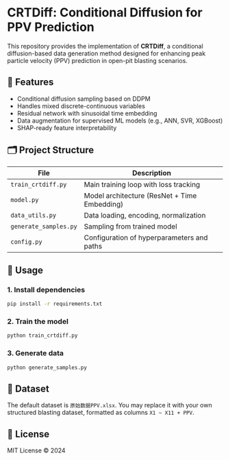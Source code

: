 # CRTDiff: Conditional Diffusion for PPV Prediction

This repository provides the implementation of **CRTDiff**, a conditional diffusion-based data generation method designed for enhancing peak particle velocity (PPV) prediction in open-pit blasting scenarios.

## 📌 Features

- Conditional diffusion sampling based on DDPM
- Handles mixed discrete-continuous variables
- Residual network with sinusoidal time embedding
- Data augmentation for supervised ML models (e.g., ANN, SVR, XGBoost)
- SHAP-ready feature interpretability

## 🗂️ Project Structure

| File | Description |
|------|-------------|
| `train_crtdiff.py` | Main training loop with loss tracking |
| `model.py` | Model architecture (ResNet + Time Embedding) |
| `data_utils.py` | Data loading, encoding, normalization |
| `generate_samples.py` | Sampling from trained model |
| `config.py` | Configuration of hyperparameters and paths |

## 🧪 Usage

### 1. Install dependencies
```bash
pip install -r requirements.txt
```

### 2. Train the model
```bash
python train_crtdiff.py
```

### 3. Generate data
```bash
python generate_samples.py
```

## 📄 Dataset

The default dataset is `原始数据PPV.xlsx`. You may replace it with your own structured blasting dataset, formatted as columns `X1 ~ X11 + PPV`.

## 📜 License

MIT License © 2024
